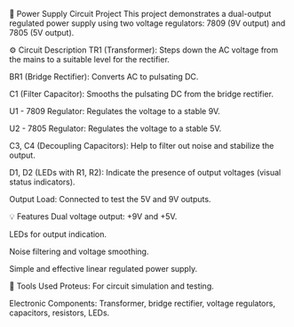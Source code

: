 🔌 Power Supply Circuit Project
This project demonstrates a dual-output regulated power supply using two voltage regulators: 7809 (9V output) and 7805 (5V output).

⚙️ Circuit Description
TR1 (Transformer): Steps down the AC voltage from the mains to a suitable level for the rectifier.

BR1 (Bridge Rectifier): Converts AC to pulsating DC.

C1 (Filter Capacitor): Smooths the pulsating DC from the bridge rectifier.

U1 - 7809 Regulator: Regulates the voltage to a stable 9V.

U2 - 7805 Regulator: Regulates the voltage to a stable 5V.

C3, C4 (Decoupling Capacitors): Help to filter out noise and stabilize the output.

D1, D2 (LEDs with R1, R2): Indicate the presence of output voltages (visual status indicators).

Output Load: Connected to test the 5V and 9V outputs.

💡 Features
Dual voltage output: +9V and +5V.

LEDs for output indication.

Noise filtering and voltage smoothing.

Simple and effective linear regulated power supply.

🧪 Tools Used
Proteus: For circuit simulation and testing.

Electronic Components: Transformer, bridge rectifier, voltage regulators, capacitors, resistors, LEDs.
